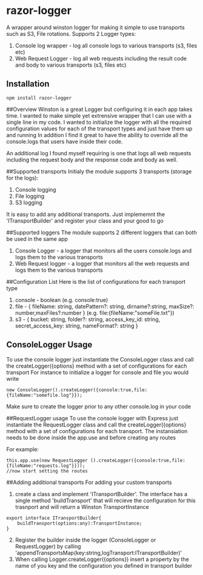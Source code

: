 # razor-logger

A wrapper around winston logger for making it simple to use transports such as S3, File rotations.
Supports 2 Logger types:
1. Console log wrapper - log all console logs to various transports (s3, files etc)
2. Web Request Logger - log all web requests including the result code and body to various transports (s3, files etc)
 
## Installation
```
npm install razor-logger
````
##Overview
Winston is a great Logger but configuring it in each app takes time. I wanted to make simple yet extrensive wrapper that I can use with a single line in my code. I wanted to initialize the logger with all the required configuration values for each of the transport types and just have them up and running
In addition I find it great to have the ability to override all the console.logs that users have inside their code. 

An additional log I found myself requiring is one that logs all web requests including the request body and the response code and body as well. 

##Supported transports
Initialy the module supports 3 transports (storage for the logs):
1. Console logging
2. File logging
3. S3 logging

It is easy to add any additional transports. Just implememnt the 'ITransportBuilder' and register your class and your good to go

##Supported loggers
The module supports 2 different loggers that can both be used in the same app
1. Console Logger - a logger that monitors all the users console.logs and logs them to the various transports
2. Web Request logger - a logger that monitors all the web requests and logs them to the various transports

##Configuration List
Here is the list of configurations for each transport type
1. console - boolean (e.g. console:true)
2. file - { fileName: string, datePattern?: string, dirname?:string,  maxSize?: number,maxFiles?:number } (e.g. file:{fileName:"someFile.txt"})
3. s3 - { bucket: string, folder?: string, access_key_id: string, secret_access_key: string, nameFormat?: string } 


## ConsoleLogger Usage
To use the console logger just instantiate the ConsoleLogger class and call the createLogger({options} method with a set of configurations for each transport
For instance to initialize a logger for console and file you would write

````
new ConsoleLogger().createLogger({console:true,file:{fileName:"somefile.log"}});
````
Make sure to create the logger prior to any other console.log in your code

##RequestLogger usage
To use the console logger with Express just instantiate the RequestLogger class and call the createLogger({options} method with a set of configurations for each transport.
The instansiation needs to be done inside the app.use and before creating any routes

For example:
````
this.app.use(new RequestLogger ().createLogger({console:true,file:{fileName:"requests.log"}}));
//now start setting the routes
````

##Adding additional transports
For adding your custom transports
1. create a class and implement  'ITransportBuilder'. The interface has a single method 'buildTransport' that will recieve the configuration for this trasnport and will return a Winston TransportInstance
````
export interface ITransportBuilder{
    buildTransport(options:any):TransportInstance;
}
````
2. Register the builder inside the logger (ConsoleLogger or RequestLogger) by calling 'appendTransportsMap(key:string,logTransport:ITransportBuilder)'
3. When calling Logger.createLogger({options}) insert a property by the name of you key and the configuration you defined in transport builder  


